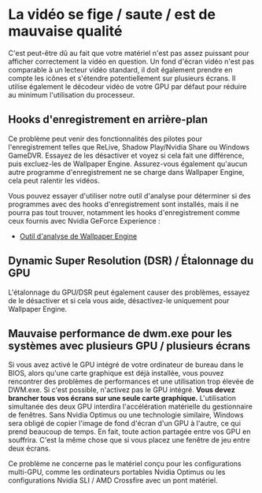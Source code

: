 # La vidéo se fige / saute / est de mauvaise qualité

C'est peut-être dû au fait que votre matériel n'est pas assez puissant pour afficher correctement la vidéo en question. Un fond d'écran vidéo n'est pas comparable à un lecteur vidéo standard, il doit également prendre en compte les icônes et s'étendre potentiellement sur plusieurs écrans. Il utilise également le décodeur vidéo de votre GPU par défaut pour réduire au minimum l'utilisation du processeur.

## Hooks d'enregistrement en arrière-plan
Ce problème peut venir des fonctionnalités des pilotes pour l'enregistrement telles que ReLive, Shadow Play/Nvidia Share ou Windows GameDVR. Essayez de les désactiver et voyez si cela fait une différence, puis excluez-les de Wallpaper Engine. Assurez-vous également qu'aucun autre programme d'enregistrement ne se charge dans Wallpaper Engine, cela peut ralentir les vidéos.

Vous pouvez essayer d'utiliser notre outil d'analyse pour déterminer si des programmes avec des hooks d'enregistrement sont installés, mais il ne pourra pas tout trouver, notamment les hooks d'enregistrement comme ceux fournis avec Nvidia GeForce Experience :

* [Outil d'analyse de Wallpaper Engine](/debug/scantool.html)

## Dynamic Super Resolution (DSR) / Étalonnage du GPU
L'étalonnage du GPU/DSR peut également causer des problèmes, essayez de le désactiver et si cela vous aide, désactivez-le uniquement pour Wallpaper Engine.

## Mauvaise performance de dwm.exe pour les systèmes avec plusieurs GPU / plusieurs écrans
Si vous avez activé le GPU intégré de votre ordinateur de bureau dans le BIOS, alors qu'une carte graphique est déjà installée, vous pouvez rencontrer des problèmes de performances et une utilisation trop élevée de DWM.exe. Si c'est possible, n'activez pas le GPU intégré. **Vous devez brancher tous vos écrans sur une seule carte graphique.** L'utilisation simultanée des deux GPU interdira l'accélération matérielle du gestionnaire de fenêtres. Sans Nvidia Optimus ou une technologie similaire, Windows sera obligé de copier l'image de fond d'écran d'un GPU à l'autre, ce qui prend beaucoup de temps. En fait, toute action partagée entre vos GPU en souffrira. C'est la même chose que si vous placez une fenêtre de jeu entre deux écrans.

Ce problème ne concerne pas le matériel conçu pour les configurations multi-GPU, comme les ordinateurs portables Nvidia Optimus ou les configurations Nvidia SLI / AMD Crossfire avec un pont matériel.